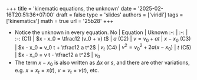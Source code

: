 +++
title = 'kinematic equations, the unknown'
date = '2025-02-16T20:51:36+07:00'
draft = false
type = 'slides'
authors = ['viridi']
tags = ['kinematics']
math = true
url = '25b28'
+++
<!--more-->

+ Notice the unknown in every equation.
No | Equation | Uknown
:-: | :-: | :-:
(C1) | $x - x_0 = \tfrac12 (v_0 + v) t$   | $a$
(C2) | $v = v_0 + a t$                    | $x - x_0$
(C3) | $x - x_0 = v_0 t + \tfrac12 a t^2$ | $v_t$
(C4) | $v^2 = v_0^2 + 2a(x - x_0)$        | $t$
(C5) | $x - x_0 = v t - \tfrac12 a t^2$   | $v_0$
+ The term $x - x_0$ is also written as $\Delta x$ or $s$, and there are other variations, e.g. $x = x_t = x(t)$, $v = v_t = v(t)$, etc.

